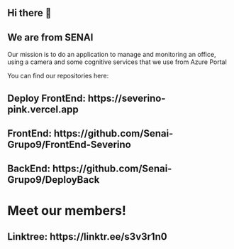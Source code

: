 ## Hi there 👋

<h2>We are from SENAI</h2>
<span>Our mission is to do an application to manage and monitoring an office, using a camera and some cognitive services that we use from Azure Portal</span>

<span> You can find our repositories here: </span>
<h2> Deploy FrontEnd: https://severino-pink.vercel.app </h2>
<h2> FrontEnd: https://github.com/Senai-Grupo9/FrontEnd-Severino </h2>
<h2> BackEnd: https://github.com/Senai-Grupo9/DeployBack </h2>

<h1> Meet our members! </h1>
<h2> Linktree: https://linktr.ee/s3v3r1n0 </h2>
<!--

**Here are some ideas to get you started:**

🙋‍♀️ A short introduction - what is your organization all about?
🌈 Contribution guidelines - how can the community get involved?
👩‍💻 Useful resources - where can the community find your docs? Is there anything else the community should know?
🍿 Fun facts - what does your team eat for breakfast?
🧙 Remember, you can do mighty things with the power of [Markdown](https://docs.github.com/github/writing-on-github/getting-started-with-writing-and-formatting-on-github/basic-writing-and-formatting-syntax)
-->
